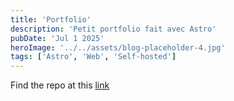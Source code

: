 ```yaml
---
title: 'Portfolio'
description: 'Petit portfolio fait avec Astro'
pubDate: 'Jul 1 2025'
heroImage: '../../assets/blog-placeholder-4.jpg'
tags: ['Astro', 'Web', 'Self-hosted']
---
```


Find the repo at this [link](https://github.com/Fmaxv60/portfolio)
